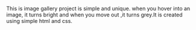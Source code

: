 This is image gallery project is simple and unique.
when you hover into an image, it turns bright and when you move out ,it turns grey.It is created using simple html and css.
